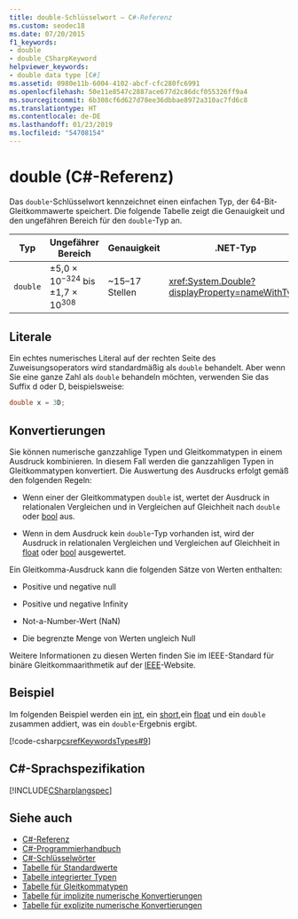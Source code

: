 ```yaml
---
title: double-Schlüsselwort – C#-Referenz
ms.custom: seodec18
ms.date: 07/20/2015
f1_keywords:
- double
- double_CSharpKeyword
helpviewer_keywords:
- double data type [C#]
ms.assetid: 0980e11b-6004-4102-abcf-cfc280fc6991
ms.openlocfilehash: 50e11e8547c2887ace677d2c86dcf055326ff9a4
ms.sourcegitcommit: 6b308cf6d627d78ee36dbbae8972a310ac7fd6c8
ms.translationtype: HT
ms.contentlocale: de-DE
ms.lasthandoff: 01/23/2019
ms.locfileid: "54708154"
---
```

# <a name="double-c-reference"></a>double (C#-Referenz)

Das `double`-Schlüsselwort kennzeichnet einen einfachen Typ, der 64-Bit-Gleitkommawerte speichert. Die folgende Tabelle zeigt die Genauigkeit und den ungefähren Bereich für den `double`-Typ an.

|Typ|Ungefährer Bereich|Genauigkeit|.NET-Typ|
|----------|-----------------------|---------------|-------------------------|
|`double`|±5,0 × 10<sup>−324</sup> bis ±1,7 × 10<sup>308</sup>|~15–17 Stellen|<xref:System.Double?displayProperty=nameWithType>|

## <a name="literals"></a>Literale

Ein echtes numerisches Literal auf der rechten Seite des Zuweisungsoperators wird standardmäßig als `double` behandelt. Aber wenn Sie eine ganze Zahl als `double` behandeln möchten, verwenden Sie das Suffix d oder D, beispielsweise:

```csharp
double x = 3D;
```

## <a name="conversions"></a>Konvertierungen

Sie können numerische ganzzahlige Typen und Gleitkommatypen in einem Ausdruck kombinieren. In diesem Fall werden die ganzzahligen Typen in Gleitkommatypen konvertiert. Die Auswertung des Ausdrucks erfolgt gemäß den folgenden Regeln:

- Wenn einer der Gleitkommatypen `double` ist, wertet der Ausdruck in relationalen Vergleichen und in Vergleichen auf Gleichheit nach `double` oder [bool](../../../csharp/language-reference/keywords/bool.md) aus.

- Wenn in dem Ausdruck kein `double`-Typ vorhanden ist, wird der Ausdruck in relationalen Vergleichen und Vergleichen auf Gleichheit in [float](../../../csharp/language-reference/keywords/float.md) oder [bool](../../../csharp/language-reference/keywords/bool.md) ausgewertet.

 Ein Gleitkomma-Ausdruck kann die folgenden Sätze von Werten enthalten:

- Positive und negative null

- Positive und negative Infinity

- Not-a-Number-Wert (NaN)

- Die begrenzte Menge von Werten ungleich Null

Weitere Informationen zu diesen Werten finden Sie im IEEE-Standard für binäre Gleitkommaarithmetik auf der [IEEE](https://www.ieee.org)-Website.

## <a name="example"></a>Beispiel

Im folgenden Beispiel werden ein [int](../../../csharp/language-reference/keywords/int.md), ein [short](../../../csharp/language-reference/keywords/short.md),ein [float](../../../csharp/language-reference/keywords/float.md) und ein `double` zusammen addiert, was ein `double`-Ergebnis ergibt.

[!code-csharp[csrefKeywordsTypes#9](~/samples/snippets/csharp/VS_Snippets_VBCSharp/csrefKeywordsTypes/CS/keywordsTypes.cs#9)]

## <a name="c-language-specification"></a>C#-Sprachspezifikation

[!INCLUDE[CSharplangspec](~/includes/csharplangspec-md.md)]

## <a name="see-also"></a>Siehe auch

- [C#-Referenz](../../../csharp/language-reference/index.md)
- [C#-Programmierhandbuch](../../../csharp/programming-guide/index.md)
- [C#-Schlüsselwörter](../../../csharp/language-reference/keywords/index.md)
- [Tabelle für Standardwerte](../../../csharp/language-reference/keywords/default-values-table.md)
- [Tabelle integrierter Typen](../../../csharp/language-reference/keywords/built-in-types-table.md)
- [Tabelle für Gleitkommatypen](../../../csharp/language-reference/keywords/floating-point-types-table.md)
- [Tabelle für implizite numerische Konvertierungen](../../../csharp/language-reference/keywords/implicit-numeric-conversions-table.md)
- [Tabelle für explizite numerische Konvertierungen](../../../csharp/language-reference/keywords/explicit-numeric-conversions-table.md)
